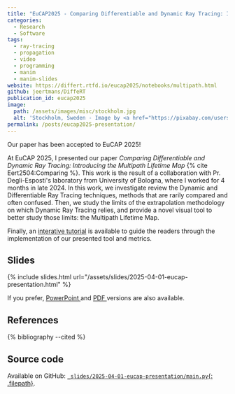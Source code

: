 ```yaml
---
title: "EuCAP2025 - Comparing Differentiable and Dynamic Ray Tracing: Introducing the Multipath Lifetime Map"
categories:
  - Research
  - Software
tags:
  - ray-tracing
  - propagation
  - video
  - programming
  - manim
  - manim-slides
website: https://differt.rtfd.io/eucap2025/notebooks/multipath.html
github: jeertmans/DiffeRT
publication_id: eucap2025
image:
  path: /assets/images/misc/stockholm.jpg
  alt: 'Stockholm, Sweden - Image by <a href="https://pixabay.com/users/monicavolpin-1476511/?utm_source=link-attribution&utm_medium=referral&utm_campaign=image&utm_content=4738114">Monica Volpin</a> from <a href="https://pixabay.com//?utm_source=link-attribution&utm_medium=referral&utm_campaign=image&utm_content=4738114">Pixabay</a>'
permalink: /posts/eucap2025-presentation/
---
```


Our paper has been accepted to EuCAP 2025!

<!--more-->

At EuCAP 2025, I presented our paper
*Comparing Differentiable and Dynamic Ray Tracing: Introducing the Multipath Lifetime Map*
{% cite Eert2504:Comparing %}. This work is the result of a collaboration with Pr. Degli-Esposti's laboratory
from University of Bologna, where I worked for 4 months in late 2024.
In this work,
we investigate review the Dynamic and Differentiable Ray Tracing techniques,
methods that are rarily compared and often confused. Then, we study the limits of the extrapolation
methodology on which Dynamic Ray Tracing relies, and provide a novel
visual tool to better study those limits: the Multipath Lifetime Map.

Finally, an
[interative tutorial](https://differt.rtfd.io/eucap2025/notebooks/multipath.html)
is available to guide the readers through the implementation of our presented tool and metrics.

## Slides

{% include slides.html url="/assets/slides/2025-04-01-eucap-presentation.html" %}

If you prefer,
<a href="/assets/slides/2025-04-01-eucap-presentation.pptx">PowerPoint <i class="far fa-file-powerpoint fa-fw"></i></a>
and
<a href="/assets/slides/2025-04-01-eucap-presentation.pdf">PDF <i class="far fa-file-pdf fa-fw"></i></a>
versions are also available.

## References

{% bibliography --cited %}

## Source code

Available on GitHub:
[`_slides/2025-04-01-eucap-presentation/main.py`{: .filepath}](https://github.com/jeertmans/jeertmans.github.io/blob/main/_slides/2025-04-01-eucap-presentation/main.py).
